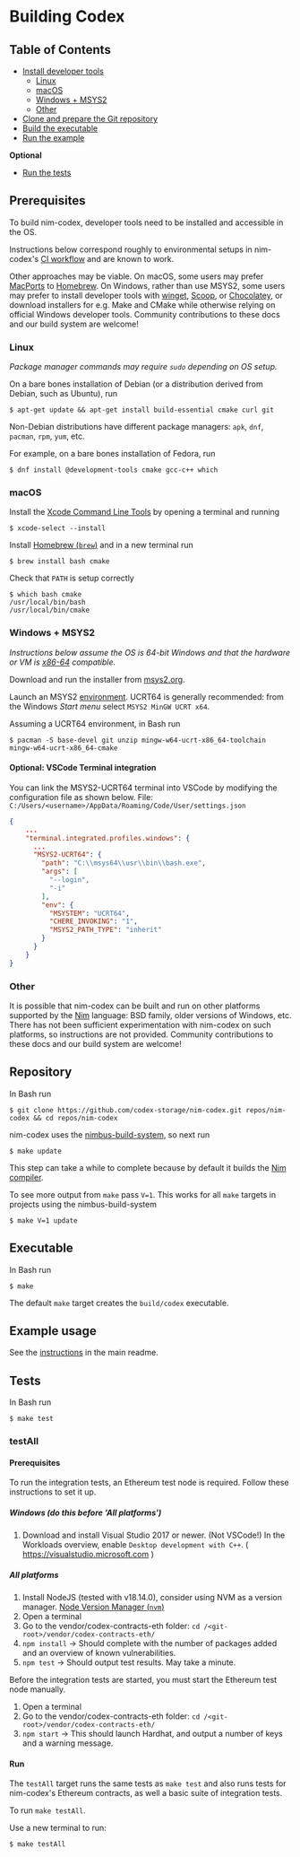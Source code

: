 # Building Codex

## Table of Contents

- [Install developer tools](#prerequisites)
  - [Linux](#linux)
  - [macOS](#macos)
  - [Windows + MSYS2](#windows--msys2)
  - [Other](#other)
- [Clone and prepare the Git repository](#repository)
- [Build the executable](#executable)
- [Run the example](#example-usage)

**Optional**
- [Run the tests](#tests)

## Prerequisites

To build nim-codex, developer tools need to be installed and accessible in the OS.

Instructions below correspond roughly to environmental setups in nim-codex's [CI workflow](https://github.com/codex-storage/nim-codex/blob/main/.github/workflows/ci.yml) and are known to work.

Other approaches may be viable. On macOS, some users may prefer [MacPorts](https://www.macports.org/) to [Homebrew](https://brew.sh/). On Windows, rather than use MSYS2, some users may prefer to install developer tools with [winget](https://docs.microsoft.com/en-us/windows/package-manager/winget/), [Scoop](https://scoop.sh/), or [Chocolatey](https://chocolatey.org/), or download installers for e.g. Make and CMake while otherwise relying on official Windows developer tools. Community contributions to these docs and our build system are welcome!

### Linux

*Package manager commands may require `sudo` depending on OS setup.*

On a bare bones installation of Debian (or a distribution derived from Debian, such as Ubuntu), run

```text
$ apt-get update && apt-get install build-essential cmake curl git
```

Non-Debian distributions have different package managers: `apk`, `dnf`, `pacman`, `rpm`, `yum`, etc.

For example, on a bare bones installation of Fedora, run

```text
$ dnf install @development-tools cmake gcc-c++ which
```

### macOS

Install the [Xcode Command Line Tools](https://mac.install.guide/commandlinetools/index.html) by opening a terminal and running
```text
$ xcode-select --install
```

Install [Homebrew (`brew`)](https://brew.sh/) and in a new terminal run
```text
$ brew install bash cmake
```

Check that `PATH` is setup correctly
```text
$ which bash cmake
/usr/local/bin/bash
/usr/local/bin/cmake
```

### Windows + MSYS2

*Instructions below assume the OS is 64-bit Windows and that the hardware or VM is [x86-64](https://en.wikipedia.org/wiki/X86-64) compatible.*

Download and run the installer from [msys2.org](https://www.msys2.org/).

Launch an MSYS2 [environment](https://www.msys2.org/docs/environments/). UCRT64 is generally recommended: from the Windows *Start menu* select `MSYS2 MinGW UCRT x64`.

Assuming a UCRT64 environment, in Bash run
```text
$ pacman -S base-devel git unzip mingw-w64-ucrt-x86_64-toolchain mingw-w64-ucrt-x86_64-cmake
```

<!-- #### Headless Windows container -->
<!-- add instructions re: getting setup with MSYS2 in a Windows container -->
<!-- https://github.com/StefanScherer/windows-docker-machine -->

#### Optional: VSCode Terminal integration

You can link the MSYS2-UCRT64 terminal into VSCode by modifying the configuration file as shown below.
File: `C:/Users/<username>/AppData/Roaming/Code/User/settings.json`
```json
{
    ...
    "terminal.integrated.profiles.windows": {
      ...
      "MSYS2-UCRT64": {
        "path": "C:\\msys64\\usr\\bin\\bash.exe",
        "args": [
          "--login",
          "-i"
        ],
        "env": {
          "MSYSTEM": "UCRT64",
          "CHERE_INVOKING": "1",
          "MSYS2_PATH_TYPE": "inherit"
        }
      }
    }
}
```


### Other

It is possible that nim-codex can be built and run on other platforms supported by the [Nim](https://nim-lang.org/) language: BSD family, older versions of Windows, etc. There has not been sufficient experimentation with nim-codex on such platforms, so instructions are not provided. Community contributions to these docs and our build system are welcome!

## Repository

In Bash run
```text
$ git clone https://github.com/codex-storage/nim-codex.git repos/nim-codex && cd repos/nim-codex
```

nim-codex uses the [nimbus-build-system](https://github.com/status-im/nimbus-build-system#readme), so next run
```text
$ make update
```

This step can take a while to complete because by default it builds the [Nim compiler](https://nim-lang.org/docs/nimc.html).

To see more output from `make` pass `V=1`. This works for all `make` targets in projects using the nimbus-build-system
```text
$ make V=1 update
```

## Executable

In Bash run
```text
$ make
```

The default `make` target creates the `build/codex` executable.

## Example usage

See the [instructions](README.md#cli-options) in the main readme.

## Tests

In Bash run
```text
$ make test
```

### testAll

#### Prerequisites

To run the integration tests, an Ethereum test node is required. Follow these instructions to set it up.

##### Windows (do this before 'All platforms')
1. Download and install Visual Studio 2017 or newer. (Not VSCode!) In the Workloads overview, enable `Desktop development with C++`. ( https://visualstudio.microsoft.com )

##### All platforms
1. Install NodeJS (tested with v18.14.0), consider using NVM as a version manager. [Node Version Manager (`nvm`)](https://github.com/nvm-sh/nvm#readme)
1. Open a terminal
1. Go to the vendor/codex-contracts-eth folder: `cd /<git-root>/vendor/codex-contracts-eth/`
1. `npm install` -> Should complete with the number of packages added and an overview of known vulnerabilities.
1. `npm test` -> Should output test results. May take a minute.

Before the integration tests are started, you must start the Ethereum test node manually.
1. Open a terminal
1. Go to the vendor/codex-contracts-eth folder: `cd /<git-root>/vendor/codex-contracts-eth/`
1. `npm start` -> This should launch Hardhat, and output a number of keys and a warning message.

#### Run

The `testAll` target runs the same tests as `make test` and also runs tests for nim-codex's Ethereum contracts, as well a basic suite of integration tests.

To run `make testAll`.

Use a new terminal to run:
```text
$ make testAll
```
